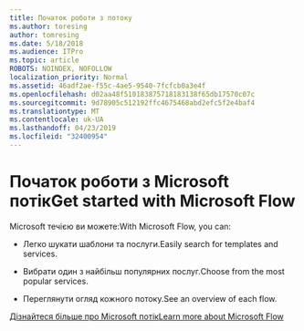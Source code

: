 ```yaml
---
title: Початок роботи з потоку
ms.author: toresing
author: tomresing
ms.date: 5/18/2018
ms.audience: ITPro
ms.topic: article
ROBOTS: NOINDEX, NOFOLLOW
localization_priority: Normal
ms.assetid: 46adf2ae-f55c-4ae5-9540-7fcfcb0a3e4f
ms.openlocfilehash: d02aa48f510183875718183138f65db17570c07c
ms.sourcegitcommit: 9d78905c512192ffc4675468abd2efc5f2e4baf4
ms.translationtype: MT
ms.contentlocale: uk-UA
ms.lasthandoff: 04/23/2019
ms.locfileid: "32400954"
---
```

# <a name="get-started-with-microsoft-flow"></a><span data-ttu-id="ee0de-102">Початок роботи з Microsoft потік</span><span class="sxs-lookup"><span data-stu-id="ee0de-102">Get started with Microsoft Flow</span></span>

<span data-ttu-id="ee0de-103">Microsoft течією ви можете:</span><span class="sxs-lookup"><span data-stu-id="ee0de-103">With Microsoft Flow, you can:</span></span>
  
- <span data-ttu-id="ee0de-104">Легко шукати шаблони та послуги.</span><span class="sxs-lookup"><span data-stu-id="ee0de-104">Easily search for templates and services.</span></span>
    
- <span data-ttu-id="ee0de-105">Вибрати один з найбільш популярних послуг.</span><span class="sxs-lookup"><span data-stu-id="ee0de-105">Choose from the most popular services.</span></span>
    
- <span data-ttu-id="ee0de-106">Переглянути огляд кожного потоку.</span><span class="sxs-lookup"><span data-stu-id="ee0de-106">See an overview of each flow.</span></span>
    
[<span data-ttu-id="ee0de-107">Дізнайтеся більше про Microsoft потік</span><span class="sxs-lookup"><span data-stu-id="ee0de-107">Learn more about Microsoft Flow</span></span>](https://go.microsoft.com/fwlink/?linkid=874446)
  


